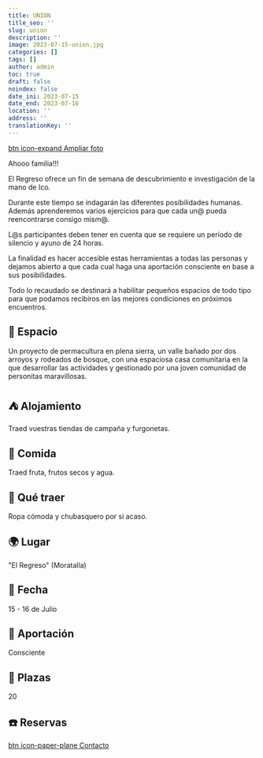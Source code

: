 ```yaml
---
title: UNION
title_seo: ''
slug: union
description: ''
image: 2023-07-15-union.jpg
categories: []
tags: []
author: admin
toc: true
draft: false
noindex: false
date_ini: 2023-07-15
date_end: 2023-07-16
location: ''
address: ''
translationKey: ''
---
```


[btn icon-expand Ampliar foto](2023-07-15-union.jpg)

Ahooo familia!!!

El Regreso ofrece un fin de semana de descubrimiento e investigación de la mano de Ico.

Durante este tiempo se indagarán las diferentes posibilidades humanas. Además aprenderemos varios ejercicios para que cada un@ pueda reencontrarse consigo mism@.

L@s participantes deben tener en cuenta que se requiere un período de silencio y ayuno de 24 horas.

La finalidad es hacer accesible estas herramientas a todas las personas y dejamos abierto a que cada cual haga una aportación consciente en base a sus posibilidades.

Todo lo recaudado se destinará a habilitar pequeños espacios de todo tipo para que podamos recibiros en las mejores condiciones en próximos encuentros.

## 🌲 Espacio

Un proyecto de permacultura en plena sierra, un valle bañado por dos arroyos y rodeados de bosque, con una espaciosa casa comunitaria en la que desarrollar las actividades y gestionado por una joven comunidad de personitas maravillosas.

## ⛺ Alojamiento

Traed vuestras tiendas de campaña y furgonetas.

## 🌮 Comida

Traed fruta, frutos secos y agua.

## 🎨 Qué traer

Ropa cómoda y chubasquero por si acaso.

## 🌍 Lugar

"El Regreso" (Moratalla)

## 📅 Fecha

15 - 16 de Julio

## 💱 Aportación

Consciente
 
## 👫 Plazas

20

## ☎️ Reservas

[btn icon-paper-plane Contacto](/#contacto)

